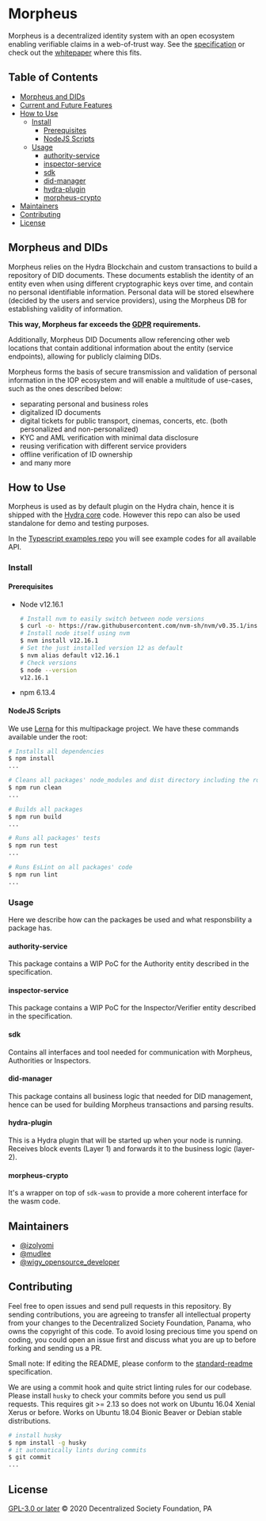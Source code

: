 # Morpheus

Morpheus is a decentralized identity system with an open ecosystem enabling verifiable claims in a
web-of-trust way. See the [specification](https://developer.iop.technology/) or check out the [whitepaper](https://iop.global/whitepaper/) where this fits.

## Table of Contents <!-- omit in toc -->

- [Morpheus and DIDs](#morpheus-and-dids)
- [Current and Future Features](#current-and-future-features)
- [How to Use](#how-to-use)
  - [Install](#install)
    - [Prerequisites](#prerequisites)
    - [NodeJS Scripts](#nodejs-scripts)
  - [Usage](#usage)
    - [authority-service](#authority-service)
    - [inspector-service](#inspector-service)
    - [sdk](#sdk)
    - [did-manager](#did-manager)
    - [hydra-plugin](#hydra-plugin)
    - [morpheus-crypto](#morpheus-crypto)
- [Maintainers](#maintainers)
- [Contributing](#contributing)
- [License](#license)

## Morpheus and DIDs

Morpheus relies on the Hydra Blockchain and custom transactions to build a repository of DID documents.
These documents establish the identity of an entity even when using different cryptographic keys over time, and contain no personal identifiable information.
Personal data will be stored elsewhere (decided by the users and service providers), using the Morpheus DB for establishing validity of information.

**This way, Morpheus far exceeds the [GDPR](https://gdpr-info.eu/) requirements.**

Additionally, Morpheus DID Documents allow referencing other web locations that contain additional information about the entity (service endpoints),
allowing for publicly claiming DIDs.

Morpheus forms the basis of secure transmission and validation of personal information in the IOP ecosystem and will enable a multitude of use-cases, such as the ones described below:

- separating personal and business roles
- digitalized ID documents
- digital tickets for public transport, cinemas, concerts, etc. (both personalized and non-personalized)
- KYC and AML verification with minimal data disclosure
- reusing verification with different service providers
- offline verification of ID ownership
- and many more

## How to Use

Morpheus is used as by default plugin on the Hydra chain, hence it is shipped with the [Hydra core](https://github.com/Internet-of-People/hydra-core) code.
However this repo can also be used standalone for demo and testing purposes.

In the [Typescript examples repo](https://github.com/Internet-of-People/ts-examples) you will see example codes for all available API.

### Install

#### Prerequisites

- Node v12.16.1

  ```bash
  # Install nvm to easily switch between node versions
  $ curl -o- https://raw.githubusercontent.com/nvm-sh/nvm/v0.35.1/install.sh | bash
  # Install node itself using nvm
  $ nvm install v12.16.1
  # Set the just installed version 12 as default
  $ nvm alias default v12.16.1
  # Check versions
  $ node --version
  v12.16.1
  ```

- npm 6.13.4

#### NodeJS Scripts

We use [Lerna](https://lerna.js.org/) for this multipackage project. We have these commands available under the root:

```bash
# Installs all dependencies
$ npm install
...
```

```bash
# Cleans all packages' node_modules and dist directory including the root itself
$ npm run clean
...
```

```bash
# Builds all packages
$ npm run build
...
```

```bash
# Runs all packages' tests
$ npm run test
...
```

```bash
# Runs EsLint on all packages' code
$ npm run lint
...
```

### Usage

Here we describe how can the packages be used and what responsbility a package has.

#### authority-service

This package contains a WIP PoC for the Authority entity described in the specification.

#### inspector-service

This package contains a WIP PoC for the Inspector/Verifier entity described in the specification.

#### sdk

Contains all interfaces and tool needed for communication with Morpheus, Authorities or Inspectors.

#### did-manager

This package contains all business logic that needed for DID management, hence can be used for building Morpheus transactions and parsing results.

#### hydra-plugin

This is a Hydra plugin that will be started up when your node is running. Receives block events (Layer 1) and forwards it to the business logic (layer-2).

#### morpheus-crypto

It's a wrapper on top of `sdk-wasm` to provide a more coherent interface for the wasm code.

## Maintainers

- [@izolyomi](https://github.com/izolyomi)
- [@mudlee](https://github.com/mudlee)
- [@wigy_opensource_developer](https://github.com/wigy_opensource_developer)

## Contributing

Feel free to open issues and send pull requests in this repository. By sending contributions, you are agreeing to transfer all intellectual property from your changes to the Decentralized Society Foundation, Panama, who owns the copyright of this code. To avoid losing precious time you spend on coding, you could
open an issue first and discuss what you are up to before forking and sending us
a PR.

Small note: If editing the README, please conform to the
[standard-readme](https://github.com/RichardLitt/standard-readme) specification.

We are using a commit hook and quite strict linting rules for our codebase. Please install `husky` to check your commits before you send us pull requests. This requires git >= 2.13 so does not work on Ubuntu 16.04 Xenial Xerus or before. Works on Ubuntu 18.04 Bionic Beaver or Debian stable distributions.

```sh
# install husky
$ npm install -g husky
# it automatically lints during commits
$ git commit
...
```

## License

[GPL-3.0 or later](https://spdx.org/licenses/GPL-3.0-or-later)
© 2020 Decentralized Society Foundation, PA
